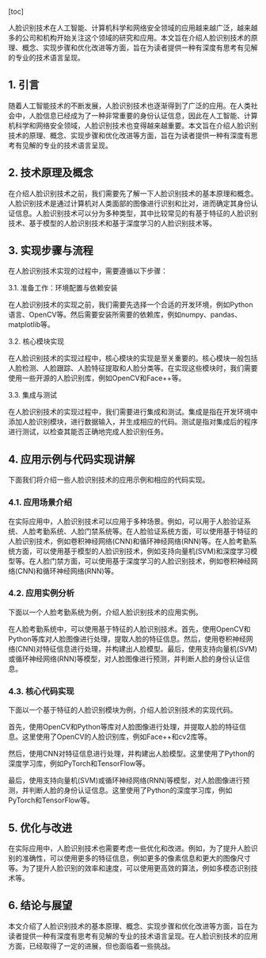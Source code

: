
[toc]                    
                
                
人脸识别技术在人工智能、计算机科学和网络安全领域的应用越来越广泛，越来越多的公司和机构开始关注这个领域的研究和应用。本文旨在介绍人脸识别技术的原理、概念、实现步骤和优化改进等方面，旨在为读者提供一种有深度有思考有见解的专业的技术语言呈现。

## 1. 引言

随着人工智能技术的不断发展，人脸识别技术也逐渐得到了广泛的应用。在人类社会中，人脸信息已经成为了一种非常重要的身份认证信息，因此在人工智能、计算机科学和网络安全领域，人脸识别技术也变得越来越重要。本文旨在介绍人脸识别技术的原理、概念、实现步骤和优化改进等方面，旨在为读者提供一种有深度有思考有见解的专业的技术语言呈现。

## 2. 技术原理及概念

在介绍人脸识别技术之前，我们需要先了解一下人脸识别技术的基本原理和概念。人脸识别技术是通过计算机对人类面部的图像进行识别和比对，进而确定其身份认证信息。人脸识别技术可以分为多种类型，其中比较常见的有基于特征的人脸识别技术、基于模型的人脸识别技术和基于深度学习的人脸识别技术等。

## 3. 实现步骤与流程

在人脸识别技术实现的过程中，需要遵循以下步骤：

3.1. 准备工作：环境配置与依赖安装

在人脸识别技术的实现之前，我们需要先选择一个合适的开发环境，例如Python语言、OpenCV等。然后需要安装所需要的依赖库，例如numpy、pandas、matplotlib等。

3.2. 核心模块实现

在人脸识别技术的实现过程中，核心模块的实现是至关重要的。核心模块一般包括人脸检测、人脸跟踪、人脸特征提取和人脸分类等。在实现这些模块时，我们需要使用一些开源的人脸识别库，例如OpenCV和Face++等。

3.3. 集成与测试

在人脸识别技术的实现过程中，我们需要进行集成和测试。集成是指在开发环境中添加人脸识别模块，进行数据输入，并生成相应的代码。测试是指对集成后的程序进行测试，以检查其能否正确地完成人脸识别任务。

## 4. 应用示例与代码实现讲解

下面我们将介绍一些人脸识别技术的应用示例和相应的代码实现。

### 4.1. 应用场景介绍

在实际应用中，人脸识别技术可以应用于多种场景。例如，可以用于人脸验证系统、人脸考勤系统、人脸门禁系统等。在人脸验证系统方面，可以使用基于特征的人脸识别技术，例如卷积神经网络(CNN)和循环神经网络(RNN)等。在人脸考勤系统方面，可以使用基于模型的人脸识别技术，例如支持向量机(SVM)和深度学习模型等。在人脸门禁方面，可以使用基于深度学习的人脸识别技术，例如卷积神经网络(CNN)和循环神经网络(RNN)等。

### 4.2. 应用实例分析

下面以一个人脸考勤系统为例，介绍人脸识别技术的应用实例。

在人脸考勤系统中，可以使用基于特征的人脸识别技术。首先，使用OpenCV和Python等库对人脸图像进行处理，提取人脸的特征信息。然后，使用卷积神经网络(CNN)对特征信息进行处理，并构建出人脸模型。最后，使用支持向量机(SVM)或循环神经网络(RNN)等模型，对人脸图像进行预测，并判断人脸的身份认证信息。

### 4.3. 核心代码实现

下面以一个基于特征的人脸识别模块为例，介绍人脸识别技术的实现代码。

首先，使用OpenCV和Python等库对人脸图像进行处理，并提取人脸的特征信息。这里使用了OpenCV的人脸识别库，例如Face++和cv2库等。

然后，使用CNN对特征信息进行处理，并构建出人脸模型。这里使用了Python的深度学习库，例如PyTorch和TensorFlow等。

最后，使用支持向量机(SVM)或循环神经网络(RNN)等模型，对人脸图像进行预测，并判断人脸的身份认证信息。这里使用了Python的深度学习库，例如PyTorch和TensorFlow等。

## 5. 优化与改进

在实际应用中，人脸识别技术也需要考虑一些优化和改进。例如，为了提升人脸识别的准确性，可以使用更多的特征信息，例如更多的像素信息和更大的图像尺寸等。为了提升人脸识别的效率和速度，可以使用更高效的算法，例如多模态识别技术等。

## 6. 结论与展望

本文介绍了人脸识别技术的基本原理、概念、实现步骤和优化改进等方面，旨在为读者提供一种有深度有思考有见解的专业的技术语言呈现。在人脸识别技术的应用方面，已经取得了一定的进展，但也面临着一些挑战。

